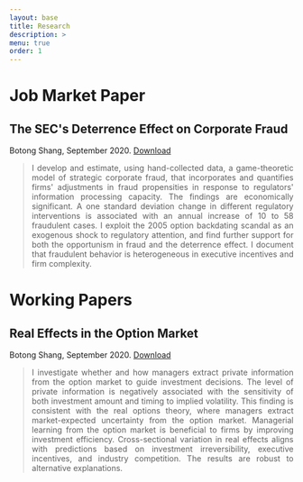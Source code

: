 ```yaml
---
layout: base
title: Research
description: >
menu: true
order: 1
---
```


# Job Market Paper
## The SEC's Deterrence Effect on Corporate Fraud
Botong Shang, September 2020. [Download](https://papers.ssrn.com/sol3/papers.cfm?abstract_id=3710224)

> <div style="text-align: justify"> I develop and estimate, using hand-collected data, a game-theoretic model of strategic corporate fraud, that incorporates and quantifies firms' adjustments in fraud propensities in response to regulators' information processing capacity. The findings are economically significant. A one standard deviation change in different regulatory interventions is associated with an annual increase of 10 to 58 fraudulent cases. I exploit the 2005 option backdating scandal as an exogenous shock to regulatory attention, and find further support for both the opportunism in fraud and the deterrence effect. I document that fraudulent behavior is heterogeneous in executive incentives and firm complexity.


# Working Papers
## Real Effects in the Option Market
Botong Shang, September 2020. [Download](https://papers.ssrn.com/sol3/papers.cfm?abstract_id=3710222)

><div style="text-align: justify"> I investigate whether and how managers extract private information from the option market to guide investment decisions. The level of private information is negatively associated with the sensitivity of both investment amount and timing to implied volatility. This finding is consistent with the real options theory, where managers extract market-expected uncertainty from the option market. Managerial learning from the option market is beneficial to firms by improving investment efficiency. Cross-sectional variation in real effects aligns with predictions based on investment irreversibility, executive incentives, and industry competition. The results are robust to alternative explanations. 

